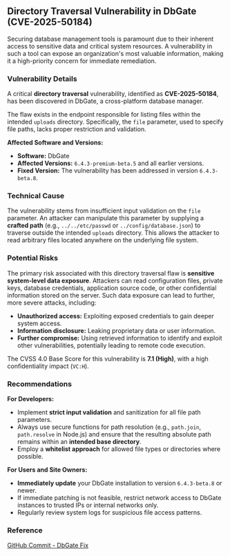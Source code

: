 ## Directory Traversal Vulnerability in DbGate (CVE-2025-50184)

Securing database management tools is paramount due to their inherent access to sensitive data and critical system resources. A vulnerability in such a tool can expose an organization's most valuable information, making it a high-priority concern for immediate remediation.

### Vulnerability Details

A critical **directory traversal** vulnerability, identified as **CVE-2025-50184**, has been discovered in DbGate, a cross-platform database manager.

The flaw exists in the endpoint responsible for listing files within the intended `uploads` directory. Specifically, the `file` parameter, used to specify file paths, lacks proper restriction and validation.

**Affected Software and Versions:**
*   **Software:** DbGate
*   **Affected Versions:** `6.4.3-premium-beta.5` and all earlier versions.
*   **Fixed Version:** The vulnerability has been addressed in version `6.4.3-beta.8`.

### Technical Cause

The vulnerability stems from insufficient input validation on the `file` parameter. An attacker can manipulate this parameter by supplying a **crafted path** (e.g., `../../etc/passwd` or `../config/database.json`) to traverse outside the intended `uploads` directory. This allows the attacker to read arbitrary files located anywhere on the underlying file system.

### Potential Risks

The primary risk associated with this directory traversal flaw is **sensitive system-level data exposure**. Attackers can read configuration files, private keys, database credentials, application source code, or other confidential information stored on the server. Such data exposure can lead to further, more severe attacks, including:

*   **Unauthorized access:** Exploiting exposed credentials to gain deeper system access.
*   **Information disclosure:** Leaking proprietary data or user information.
*   **Further compromise:** Using retrieved information to identify and exploit other vulnerabilities, potentially leading to remote code execution.

The CVSS 4.0 Base Score for this vulnerability is **7.1 (High)**, with a high confidentiality impact (`VC:H`).

### Recommendations

**For Developers:**
*   Implement **strict input validation** and sanitization for all file path parameters.
*   Always use secure functions for path resolution (e.g., `path.join`, `path.resolve` in Node.js) and ensure that the resulting absolute path remains within an **intended base directory**.
*   Employ a **whitelist approach** for allowed file types or directories where possible.

**For Users and Site Owners:**
*   **Immediately update** your DbGate installation to version `6.4.3-beta.8` or newer.
*   If immediate patching is not feasible, restrict network access to DbGate instances to trusted IPs or internal networks only.
*   Regularly review system logs for suspicious file access patterns.

### Reference

[GitHub Commit - DbGate Fix](https://github.com/dbgate/dbgate/commit/18b11df672b5a887bc17a6b9fdd13f9742c8f98e)